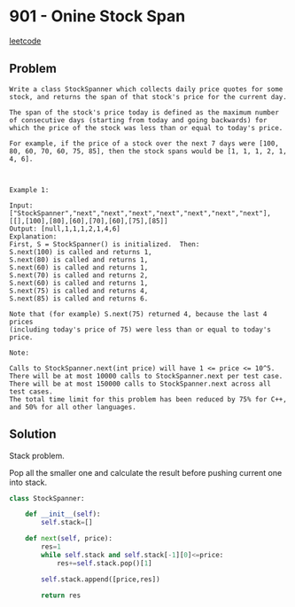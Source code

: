 # 901 - Onine Stock Span

[leetcode](https://leetcode.com/problems/online-stock-span/)

## Problem

    Write a class StockSpanner which collects daily price quotes for some stock, and returns the span of that stock's price for the current day.
    
    The span of the stock's price today is defined as the maximum number of consecutive days (starting from today and going backwards) for which the price of the stock was less than or equal to today's price.
    
    For example, if the price of a stock over the next 7 days were [100, 80, 60, 70, 60, 75, 85], then the stock spans would be [1, 1, 1, 2, 1, 4, 6].
    
     
    
    Example 1:
    
    Input: ["StockSpanner","next","next","next","next","next","next","next"], [[],[100],[80],[60],[70],[60],[75],[85]]
    Output: [null,1,1,1,2,1,4,6]
    Explanation: 
    First, S = StockSpanner() is initialized.  Then:
    S.next(100) is called and returns 1,
    S.next(80) is called and returns 1,
    S.next(60) is called and returns 1,
    S.next(70) is called and returns 2,
    S.next(60) is called and returns 1,
    S.next(75) is called and returns 4,
    S.next(85) is called and returns 6.
    
    Note that (for example) S.next(75) returned 4, because the last 4 prices
    (including today's price of 75) were less than or equal to today's price.
    
    Note:
    
    Calls to StockSpanner.next(int price) will have 1 <= price <= 10^5.
    There will be at most 10000 calls to StockSpanner.next per test case.
    There will be at most 150000 calls to StockSpanner.next across all test cases.
    The total time limit for this problem has been reduced by 75% for C++, and 50% for all other languages.

## Solution

Stack problem.

Pop all the smaller one and calculate the result before pushing current one into stack.

```python
class StockSpanner:

    def __init__(self):
        self.stack=[]

    def next(self, price):
        res=1
        while self.stack and self.stack[-1][0]<=price:
            res+=self.stack.pop()[1]

        self.stack.append([price,res])

        return res
```
